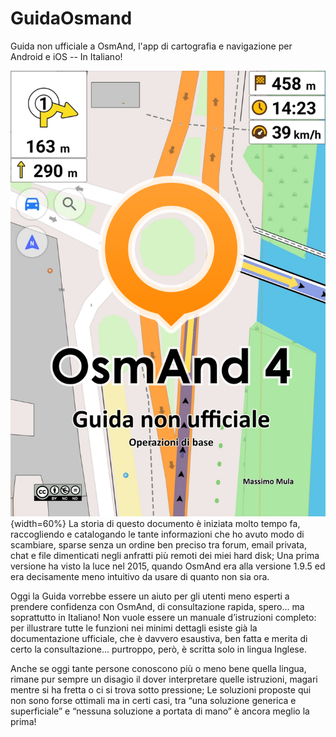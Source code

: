 # GuidaOsmand
Guida non ufficiale a OsmAnd, l'app di cartografia e navigazione per Android e iOS -- In Italiano!

![alt text](pub/Frontespizio_864x1222.png "Title"){width=60%}
La storia di questo documento è iniziata molto tempo fa, raccogliendo e catalogando le tante informazioni che ho avuto modo di
scambiare, sparse senza un ordine ben preciso tra forum, email privata, chat e file dimenticati negli anfratti più
remoti dei miei hard disk; Una prima versione ha visto la luce nel 2015, quando OsmAnd era alla versione 1.9.5 ed
era decisamente meno intuitivo da usare di quanto non sia ora.

Oggi la Guida vorrebbe essere un aiuto per gli utenti meno esperti a prendere confidenza con OsmAnd, di
consultazione rapida, spero... ma soprattutto in Italiano!
Non vuole essere un manuale d’istruzioni completo: per illustrare tutte le funzioni nei minimi dettagli esiste già la
documentazione ufficiale, che è davvero esaustiva, ben fatta e merita di certo la consultazione... purtroppo, però, è
scritta solo in lingua Inglese.

Anche se oggi tante persone conoscono più o meno bene quella lingua, rimane pur sempre un disagio il
dover interpretare quelle istruzioni, magari mentre si ha fretta o ci si trova sotto pressione; Le soluzioni proposte qui non sono forse ottimali ma in certi casi, tra “una soluzione generica e superficiale” e “nessuna soluzione a portata di mano” è ancora meglio la prima!
